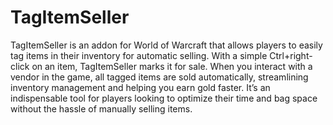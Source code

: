 # TagItemSeller

TagItemSeller is an addon for World of Warcraft that allows players to easily tag items in their inventory for automatic selling. With a simple Ctrl+right-click on an item, TagItemSeller marks it for sale. When you interact with a vendor in the game, all tagged items are sold automatically, streamlining inventory management and helping you earn gold faster. It’s an indispensable tool for players looking to optimize their time and bag space without the hassle of manually selling items.

